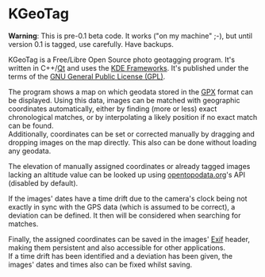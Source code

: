 # KGeoTag

**Warning**: This is pre-0.1 beta code. It works ("on my machine" ;-), but until version 0.1 is tagged, use carefully. Have backups.

KGeoTag is a Free/Libre Open Source photo geotagging program. It's written in C++/[Qt](https://www.qt.io/) and uses the [KDE Frameworks](https://api.kde.org/frameworks/). It's published under the terms of the [GNU General Public License (GPL)](https://www.gnu.org/licenses/#GPL).

The program shows a map on which geodata stored in the [GPX](https://en.wikipedia.org/wiki/GPS_Exchange_Format) format can be displayed. Using this data, images can be matched with geographic coordinates automatically, either by finding (more or less) exact chronological matches, or by interpolating a likely position if no exact match can be found.\
Additionally, coordinates can be set or corrected manually by dragging and dropping images on the map directly. This also can be done without loading any geodata.

The elevation of manually assigned coordinates or already tagged images lacking an altitude value can be looked up using [opentopodata.org](https://www.opentopodata.org/)'s API (disabled by default).

If the images' dates have a time drift due to the camera's clock being not exactly in sync with the GPS data (which is assumed to be correct), a deviation can be defined. It then will be considered when searching for matches.

Finally, the assigned coordinates can be saved in the images' [Exif](https://en.wikipedia.org/wiki/Exif) header, making them persistent and also accessible for other applications.\
If a time drift has been identified and a deviation has been given, the images' dates and times also can be fixed whilst saving.
